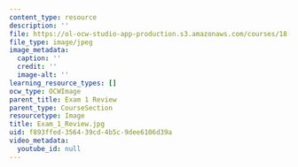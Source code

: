 ```yaml
---
content_type: resource
description: ''
file: https://ol-ocw-studio-app-production.s3.amazonaws.com/courses/18-06sc-linear-algebra-fall-2011/f893ffed356439cd4b5c9dee6106d39a_Exam_1_Review.jpg
file_type: image/jpeg
image_metadata:
  caption: ''
  credit: ''
  image-alt: ''
learning_resource_types: []
ocw_type: OCWImage
parent_title: Exam 1 Review
parent_type: CourseSection
resourcetype: Image
title: Exam_1_Review.jpg
uid: f893ffed-3564-39cd-4b5c-9dee6106d39a
video_metadata:
  youtube_id: null
---
```

